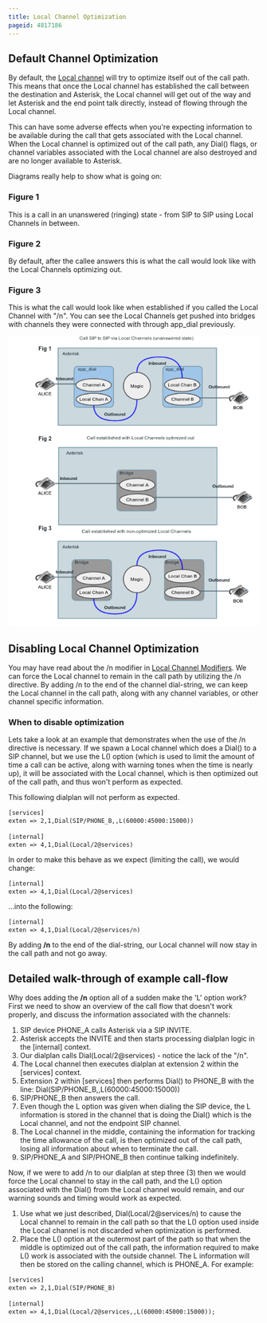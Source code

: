```yaml
---
title: Local Channel Optimization
pageid: 4817186
---
```


## Default Channel Optimization

By default, the [Local channel](../) will try to optimize itself out of the call path. This means that once the Local channel has established the call between the destination and Asterisk, the Local channel will get out of the way and let Asterisk and the end point talk directly, instead of flowing through the Local channel.

This can have some adverse effects when you're expecting information to be available during the call that gets associated with the Local channel. When the Local channel is optimized out of the call path, any Dial() flags, or channel variables associated with the Local channel are also destroyed and are no longer available to Asterisk.

Diagrams really help to show what is going on:

### Figure 1

This is a call in an unanswered (ringing) state - from SIP to SIP using Local Channels in between.

### Figure 2

By default, after the callee answers this is what the call would look like with the Local Channels optimizing out.

### Figure 3

This is what the call would look like when established if you called the Local Channel with "/n". You can see the Local Channels get pushed into bridges with channels they were connected with through app\_dial previously.

![](LocalChannels_Optimization.png)

## Disabling Local Channel Optimization

You may have read about the /n modifier in [Local Channel Modifiers](/Configuration/Channel-Drivers/Local-Channel/Local-Channel-Modifiers). We can force the Local channel to remain in the call path by utilizing the /n directive. By adding /n to the end of the channel dial-string, we can keep the Local channel in the call path, along with any channel variables, or other channel specific information.

### When to disable optimization

Lets take a look at an example that demonstrates when the use of the /n directive is necessary. If we spawn a Local channel which does a Dial() to a SIP channel, but we use the L() option (which is used to limit the amount of time a call can be active, along with warning tones when the time is nearly up), it will be associated with the Local channel, which is then optimized out of the call path, and thus won't perform as expected.

This following dialplan will not perform as expected.

```
[services]
exten => 2,1,Dial(SIP/PHONE_B,,L(60000:45000:15000))

[internal]
exten => 4,1,Dial(Local/2@services) 
```

In order to make this behave as we expect (limiting the call), we would change:

```
[internal]
exten => 4,1,Dial(Local/2@services) 
```

...into the following:

```
[internal]
exten => 4,1,Dial(Local/2@services/n) 
```

By adding **/n** to the end of the dial-string, our Local channel will now stay in the call path and not go away.

## Detailed walk-through of example call-flow

Why does adding the **/n** option all of a sudden make the 'L' option work? First we need to show an overview of the call flow that doesn't work properly, and discuss the information associated with the channels:

1. SIP device PHONE\_A calls Asterisk via a SIP INVITE.
2. Asterisk accepts the INVITE and then starts processing dialplan logic in the [internal] context.
3. Our dialplan calls Dial(Local/2@services) - notice the lack of the "/n".
4. The Local channel then executes dialplan at extension 2 within the [services] context.
5. Extension 2 within [services] then performs Dial() to PHONE\_B with the line: Dial(SIP/PHONE\_B,,L(60000:45000:15000))
6. SIP/PHONE\_B then answers the call.
7. Even though the L option was given when dialing the SIP device, the L information is stored in the channel that is doing the Dial() which is the Local channel, and not the endpoint SIP channel.
8. The Local channel in the middle, containing the information for tracking the time allowance of the call, is then optimized out of the call path, losing all information about when to terminate the call.
9. SIP/PHONE\_A and SIP/PHONE\_B then continue talking indefinitely.

Now, if we were to add /n to our dialplan at step three (3) then we would force the Local channel to stay in the call path, and the L() option associated with the Dial() from the Local channel would remain, and our warning sounds and timing would work as expected.   

1. Use what we just described, Dial(Local/2@services/n) to cause the Local channel to remain in the call path so that the L() option used inside the Local channel is not discarded when optimization is performed.
2. Place the L() option at the outermost part of the path so that when the middle is optimized out of the call path, the information required to make L() work is associated with the outside channel. The L information will then be stored on the calling channel, which is PHONE\_A. For example:

```
[services]
exten => 2,1,Dial(SIP/PHONE_B)

[internal]
exten => 4,1,Dial(Local/2@services,,L(60000:45000:15000));
```

